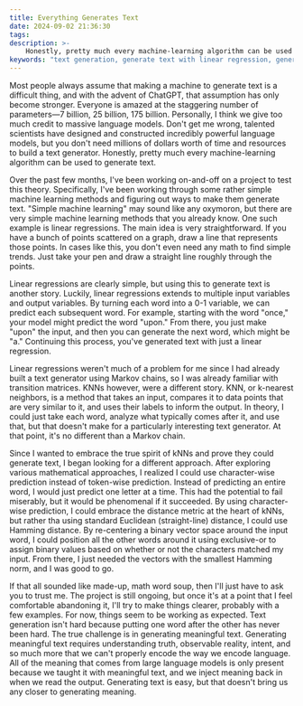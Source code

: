 ```yaml
---
title: Everything Generates Text
date: 2024-09-02 21:36:30
tags:
description: >-
    Honestly, pretty much every machine-learning algorithm can be used to generate text. Over the past few months, I've been working on-and-off on a project to test this theory. Specifically, I've been working through some rather simple machine learning methods and figuring out ways to make them generate text.
keywords: "text generation, generate text with linear regression, generate text with knn, generate meaning"
---
```



Most people always assume that making a machine to generate text is a difficult thing, and with the advent of ChatGPT, that assumption has only become stronger. Everyone is amazed at the staggering number of parameters—7 billion, 25 billion, 175 billion. Personally, I think we give too much credit to massive language models. Don't get me wrong, talented scientists have designed and constructed incredibly powerful language models, but you don't need millions of dollars worth of time and resources to build a text generator. Honestly, pretty much every machine-learning algorithm can be used to generate text.

Over the past few months, I've been working on-and-off on a project to test this theory. Specifically, I've been working through some rather simple machine learning methods and figuring out ways to make them generate text. "Simple machine learning" may sound like any oxymoron, but there are very simple machine learning methods that you already know. One such example is linear regressions. The main idea is very straightforward. If you have a bunch of points scattered on a graph, draw a line that represents those points. In cases like this, you don't even need any math to find simple trends. Just take your pen and draw a straight line roughly through the points.

Linear regressions are clearly simple, but using this to generate text is another story. Luckily, linear regressions extends to multiple input variables and output variables. By turning each word into a 0-1 variable, we can predict each subsequent word. For example, starting with the word "once," your model might predict the word "upon." From there, you just make "upon" the input, and then you can generate the next word, which might be "a." Continuing this process, you've generated text with just a linear regression.

Linear regressions weren't much of a problem for me since I had already built a text generator using Markov chains, so I was already familiar with transition matrices. KNNs however, were a different story. KNN, or k-nearest neighbors, is a method that takes an input, compares it to data points that are very similar to it, and uses their labels to inform the output. In theory, I could just take each word, analyze what typically comes after it, and use that, but that doesn't make for a particularly interesting text generator. At that point, it's no different than a Markov chain. 

Since I wanted to embrace the true spirit of kNNs and prove they could generate text, I began looking for a different approach. After exploring various mathematical approaches, I realized I could use character-wise prediction instead of token-wise prediction. Instead of predicting an entire word, I would just predict one letter at a time. This had the potential to fail miserably, but it would be phenomenal if it succeeded. By using character-wise prediction, I could embrace the distance metric at the heart of kNNs, but rather tha using standard Euclidean (straight-line) distance, I could use Hamming distance. By re-centering a binary vector space around the input word, I could position all the other words around it using exclusive-or to assign binary values based on whether or not the characters matched my input. From there, I just needed the vectors with the smallest Hamming norm, and I was good to go. 

If that all sounded like made-up, math word soup, then I'll just have to ask you to trust me. The project is still ongoing, but once it's at a point that I feel comfortable abandoning it, I'll try to make things clearer, probably with a few examples. For now, things seem to be working as expected. Text generation isn't hard because putting one word after the other has never been hard. The true challenge is in generating meaningful text. Generating meaningful text requires understanding truth, observable reality, intent, and so much more that we can't properly encode the way we encode language. All of the meaning that comes from large language models is only present because we taught it with meaningful text, and we inject meaning back in when we read the output. Generating text is easy, but that doesn't bring us any closer to generating meaning.